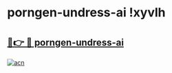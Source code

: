 # porngen-undress-ai !xyvlh

# <h2><a href="https://qp0gc6.esa.edu.pl?title=porngen-undress-ai&ref=xyvlh">🔗👉 🔴 porngen-undress-ai</a></h2>

[![acn](https://github.com/user-attachments/assets/0f9c940e-d8b0-45ae-aac7-cd30a18b3e1c)](https://qp0gc6.esa.edu.pl?title=porngen-undress-ai&ref=xyvlh)

